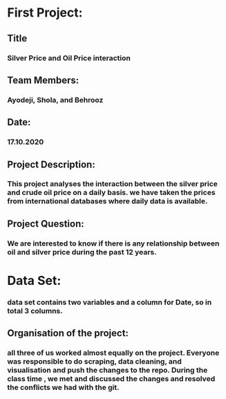 # First Project:

## Title
### Silver Price and Oil Price interaction

## Team Members:
### Ayodeji, Shola, and Behrooz
## Date:
### 17.10.2020

## Project Description:

### This project analyses the interaction between the silver price and crude oil price on a daily basis. we have taken the prices from international databases where daily data is available.

## Project Question:
### We are interested to know if there is any relationship between oil and silver price during the past 12 years.

# Data Set:
### data set contains two variables and a column for Date, so in total 3 columns.

## Organisation of the project:
### all three of us worked almost equally on the project. Everyone was responsible to do scraping, data cleaning, and visualisation and push the changes to the repo. During the class time , we met and discussed the changes and resolved the conflicts we had with the git.
